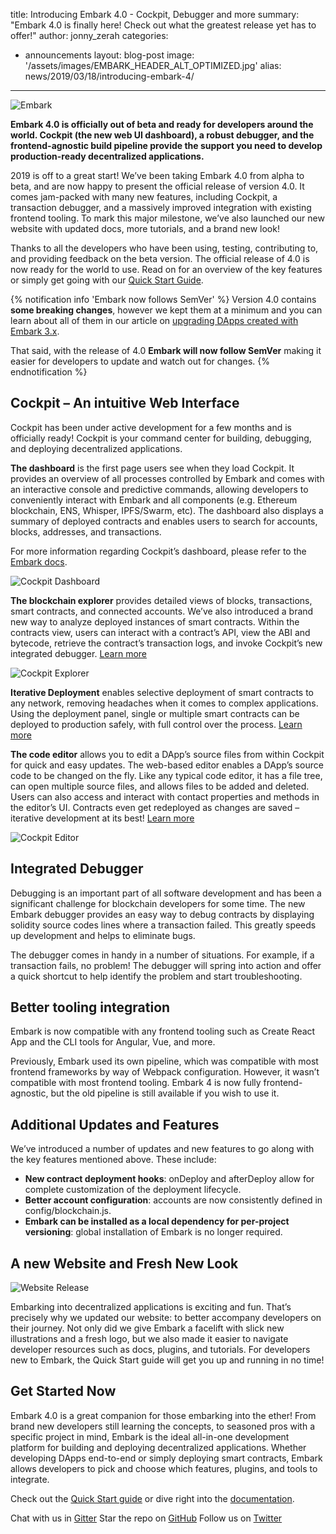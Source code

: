 title: Introducing Embark 4.0 - Cockpit, Debugger and more
summary: "Embark 4.0 is finally here! Check out what the greatest release yet has to offer!"
author: jonny_zerah
categories:
  - announcements
layout: blog-post
image: '/assets/images/EMBARK_HEADER_ALT_OPTIMIZED.jpg'
alias: news/2019/03/18/introducing-embark-4/
---

![Embark](/assets/images/EMBARK_HEADER_ALT_OPTIMIZED.jpg "Embark")

**Embark 4.0 is officially out of beta and ready for developers around the world. Cockpit (the new web UI dashboard), a robust debugger, and the frontend-agnostic build pipeline provide the support you need to develop production-ready decentralized applications.**

2019 is off to a great start! We’ve been taking Embark 4.0 from alpha to beta, and are now happy to present the official release of version 4.0. It comes jam-packed with many new features, including Cockpit, a transaction debugger, and a massively improved integration with existing frontend tooling. To mark this major milestone, we’ve also launched our new website with updated docs, more tutorials, and a brand new look!

Thanks to all the developers who have been using, testing, contributing to, and providing feedback on the beta version. The official release of 4.0 is now ready for the world to use. Read on for an overview of the key features or simply get going with our [Quick Start Guide](/docs/quick_start.html).

{% notification info 'Embark now follows SemVer' %}
Version 4.0 contains **some breaking changes**, however we kept them at a minimum and you can learn about all of them in our article on [upgrading DApps created with Embark 3.x](/news/2019/03/18/upgrading-to-embark-4/).

That said, with the release of 4.0 **Embark will now follow SemVer** making it easier for developers to update and watch out for changes.
{% endnotification %}

## Cockpit – An intuitive Web Interface
Cockpit has been under active development for a few months and is officially ready! Cockpit is your command center for building, debugging, and deploying decentralized applications.

**The dashboard** is the first page users see when they load Cockpit. It provides an overview of all processes controlled by Embark and comes with an interactive console and predictive commands, allowing developers to conveniently interact with Embark and all components (e.g. Ethereum blockchain, ENS, Whisper, IPFS/Swarm, etc). The dashboard also  displays a summary of deployed contracts and enables users to search for accounts, blocks, addresses, and transactions.

For more information regarding Cockpit’s dashboard, please refer to the [Embark docs](/docs/cockpit_dashboard.html).


![Cockpit Dashboard](/assets/images/cockpit_dashboard_release.png "Cockpit Dashboard")

**The blockchain explorer** provides detailed views of blocks, transactions, smart contracts, and connected accounts. We’ve also introduced a brand new way to analyze deployed instances of smart contracts. Within the contracts view, users can interact with a contract’s API, view the ABI and bytecode, retrieve the contract’s transaction logs, and invoke Cockpit’s new integrated debugger. [Learn more](/docs/cockpit_explorer.html)


![Cockpit Explorer](/assets/images/cockpit_explorer_overview.png "Cockpit Explorer")

**Iterative Deployment** enables selective deployment of smart contracts to any network, removing headaches when it comes to complex applications. Using the deployment panel, single or multiple smart contracts can be deployed to production safely, with full control over the process. [Learn more](/docs/cockpit_deployment.html)

**The code editor** allows you to edit a DApp’s source files from within Cockpit for quick and easy updates. The web-based editor enables a DApp’s source code to be changed on the fly. Like any typical code editor, it has a file tree, can open multiple source files, and allows files to be added and deleted. Users can also access and interact with contact properties and methods in the editor’s UI. Contracts even get redeployed as changes are saved – iterative development at its best! [Learn more](/docs/cockpit_editor.html)

![Cockpit Editor](/assets/images/cockpit_editor_release.png "Cockpit Editor")

## Integrated Debugger
Debugging is an important part of all software development and has been a significant challenge for blockchain developers for some time. The new Embark debugger provides an easy way to debug contracts by displaying solidity source codes lines where a transaction failed. This greatly speeds up development and helps to eliminate bugs.

The debugger comes in handy in a number of situations. For example, if a transaction fails, no problem! The debugger will spring into action and offer a quick shortcut to help identify the problem and start troubleshooting.

## Better tooling integration
Embark is now compatible with any frontend tooling such as Create React App and the CLI tools for Angular, Vue, and more.

Previously, Embark used its own pipeline, which was compatible with most frontend frameworks by way of Webpack configuration. However, it wasn’t compatible with most frontend tooling. Embark 4 is now fully frontend-agnostic, but the old pipeline is still available if you wish to use it.

## Additional Updates and Features
We’ve introduced a number of updates and new features to go along with the key features mentioned above. These include:

- **New contract deployment hooks**: onDeploy and afterDeploy allow for complete customization of the deployment lifecycle.
- **Better account configuration**: accounts are now consistently defined in config/blockchain.js.
- **Embark can be installed as a local dependency for per-project versioning**: global installation of Embark is no longer required.

## A new Website and Fresh New Look

![Website Release](/assets/images/website_release.png "Website Release")

Embarking into decentralized applications is exciting and fun. That’s precisely why we updated our website: to better accompany developers on their journey. Not only did we give Embark a facelift with slick new illustrations and a fresh logo, but we also made it easier to navigate developer resources such as docs, plugins, and tutorials. For developers new to Embark, the  Quick Start guide will get you up and running in no time!

## Get Started Now
Embark 4.0 is a great companion for those embarking into the ether! From brand new developers still learning the concepts, to seasoned pros with a specific project in mind, Embark is the ideal all-in-one development platform for building and deploying decentralized applications. Whether developing DApps end-to-end or simply deploying smart contracts, Embark allows developers to pick and choose which features, plugins, and tools to integrate.

Check out the [Quick Start guide](/docs/quick_start.html) or dive right into the [documentation](/docs).

Chat with us in [Gitter](https://gitter.im/embark-framework/Lobby)
Star the repo on [GitHub](https://github.com/embarklabs/embark)
Follow us on [Twitter](https://twitter.com/EmbarkProject)
